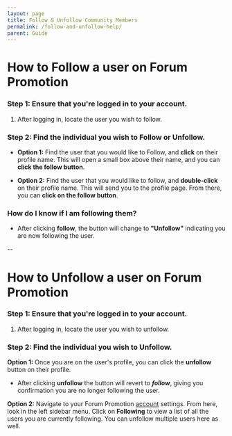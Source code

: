 ```yaml
---
layout: page
title: Follow & Unfollow Community Members
permalink: /follow-and-unfollow-help/
parent: Guide
---
```


# How to Follow a user on Forum Promotion

### Step 1: Ensure that you're logged in to your account.

1. After logging in, locate the user you wish to follow.

### Step 2: Find the individual you wish to Follow or Unfollow.

- **Option 1:** Find the user that you would like to Follow, and **click** on their profile name. This will open a small box above their name, and you can **click the follow button**.

- **Option 2:** Find the user that you would like to follow, and **double-click** on their profile name. This will send you to the profile page. From there, you can **click on the follow button**.

### How do I know if I am following them?

- After clicking **follow**, the button will change to **"Unfollow"** indicating you are now following the user.

--


# How to Unfollow a user on Forum Promotion

### Step 1: Ensure that you're logged in to your account.

1. After logging in, locate the user you wish to unfollow.

### Step 2: Find the individual you wish to Unfollow.

**Option 1:** Once you are on the user's profile, you can click the **unfollow** button on their profile.
- After clicking **unfollow** the button will revert to ***follow***, giving you confirmation you are no longer following the user.

**Option 2:** Navigate to your Forum Promotion [account](https://forumpromotion.net/account/) settings. From here, look in the left sidebar menu. Click on **Following** to view a list of all the users you are currently following. You can unfollow multiple users here as well.

